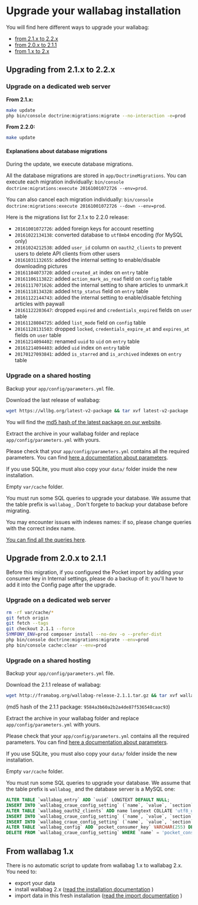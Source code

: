 # Upgrade your wallabag installation

You will find here different ways to upgrade your wallabag:

-   [from 2.1.x to 2.2.x](#upgrading-from-2-1-x-to-2-2-x)
-   [from 2.0.x to 2.1.1](#upgrade-from-2-0-x-to-2-1-1)
-   [from 1.x to 2.x](#from-wallabag-1-x)

## Upgrading from 2.1.x to 2.2.x

### Upgrade on a dedicated web server

**From 2.1.x:**

```bash
make update
php bin/console doctrine:migrations:migrate --no-interaction -e=prod
```

**From 2.2.0:**

```bash
make update
```

#### Explanations about database migrations

During the update, we execute database migrations.

All the database migrations are stored in `app/DoctrineMigrations`. You
can execute each migration individually:
`bin/console doctrine:migrations:execute 20161001072726 --env=prod`.

You can also cancel each migration individually:
`bin/console doctrine:migrations:execute 20161001072726 --down --env=prod`.

Here is the migrations list for 2.1.x to 2.2.0 release:

-   `20161001072726`: added foreign keys for account resetting
-   `20161022134138`: converted database to `utf8mb4` encoding (for
    MySQL only)
-   `20161024212538`: added `user_id` column on `oauth2_clients` to
    prevent users to delete API clients from other users
-   `20161031132655`: added the internal setting to enable/disable
    downloading pictures
-   `20161104073720`: added `created_at` index on `entry` table
-   `20161106113822`: added `action_mark_as_read` field on `config`
    table
-   `20161117071626`: added the internal setting to share articles to
    unmark.it
-   `20161118134328`: added `http_status` field on `entry` table
-   `20161122144743`: added the internal setting to enable/disable
    fetching articles with paywall
-   `20161122203647`: dropped `expired` and `credentials_expired` fields
    on `user` table
-   `20161128084725`: added `list_mode` field on `config` table
-   `20161128131503`: dropped `locked`, `credentials_expire_at` and
    `expires_at` fields on `user` table
-   `20161214094402`: renamed `uuid` to `uid` on `entry` table
-   `20161214094403`: added `uid` index on `entry` table
-   `20170127093841`: added `is_starred` and `is_archived` indexes on
    `entry` table

### Upgrade on a shared hosting

Backup your `app/config/parameters.yml` file.

Download the last release of wallabag:

```bash
wget https://wllbg.org/latest-v2-package && tar xvf latest-v2-package
```

You will find the [md5 hash of the latest package on our
website](https://static.wallabag.org/releases/).

Extract the archive in your wallabag folder and replace
`app/config/parameters.yml` with yours.

Please check that your `app/config/parameters.yml` contains all the
required parameters. You can find [here a documentation about
parameters](http://doc.wallabag.org/en/master/user/parameters.html).

If you use SQLite, you must also copy your `data/` folder inside the new
installation.

Empty `var/cache` folder.

You must run some SQL queries to upgrade your database. We assume that the table prefix is `wallabag_`. Don't forgete to backup your database before migrating.

You may encounter issues with indexes names: if so, please change queries with the correct index name.

[You can find all the queries here](query-upgrade-21-22.md).

## Upgrade from 2.0.x to 2.1.1

Before this migration, if you configured the Pocket import by adding your consumer key in Internal settings, please do a backup of it: you'll have to add it into the Config page after the upgrade.

### Upgrade on a dedicated web server

```bash
rm -rf var/cache/*
git fetch origin
git fetch --tags
git checkout 2.1.1 --force
SYMFONY_ENV=prod composer install --no-dev -o --prefer-dist
php bin/console doctrine:migrations:migrate --env=prod
php bin/console cache:clear --env=prod
```

### Upgrade on a shared hosting

Backup your `app/config/parameters.yml` file.

Download the 2.1.1 release of wallabag:

```bash
wget http://framabag.org/wallabag-release-2.1.1.tar.gz && tar xvf wallabag-release-2.1.1.tar.gz
```

(md5 hash of the 2.1.1 package: `9584a3b60a2b2a4de87f536548caac93`)

Extract the archive in your wallabag folder and replace
`app/config/parameters.yml` with yours.

Please check that your `app/config/parameters.yml` contains all the
required parameters. You can find [here a documentation about
parameters](http://doc.wallabag.org/en/master/user/parameters.html).

If you use SQLite, you must also copy your `data/` folder inside the new
installation.

Empty `var/cache` folder.

You must run some SQL queries to upgrade your database. We assume that
the table prefix is `wallabag_` and the database server is a MySQL one:

```sql
ALTER TABLE `wallabag_entry` ADD `uuid` LONGTEXT DEFAULT NULL;
INSERT INTO `wallabag_craue_config_setting` (`name`, `value`, `section`) VALUES ('share_public', '1', 'entry');
ALTER TABLE `wallabag_oauth2_clients` ADD name longtext COLLATE 'utf8_unicode_ci' DEFAULT NULL;
INSERT INTO `wallabag_craue_config_setting` (`name`, `value`, `section`) VALUES ('import_with_redis', '0', 'import');
INSERT INTO `wallabag_craue_config_setting` (`name`, `value`, `section`) VALUES ('import_with_rabbitmq', '0', 'import');
ALTER TABLE `wallabag_config` ADD `pocket_consumer_key` VARCHAR(255) DEFAULT NULL;
DELETE FROM `wallabag_craue_config_setting` WHERE `name` = 'pocket_consumer_key';
```

From wallabag 1.x
-----------------

There is no automatic script to update from wallabag 1.x to wallabag
2.x. You need to:

-   export your data
-   install wallabag 2.x ([read the installation
    documentation](http://doc.wallabag.org/en/master/user/installation.html)
    )
-   import data in this fresh installation ([read the import
    documentation](http://doc.wallabag.org/en/master/user/import.html) )
